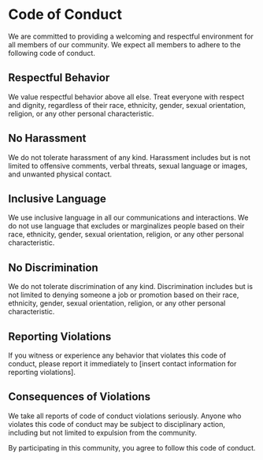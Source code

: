 # Code of Conduct

We are committed to providing a welcoming and respectful environment for all members of our community. We expect all members to adhere to the following code of conduct.

## Respectful Behavior

We value respectful behavior above all else. Treat everyone with respect and dignity, regardless of their race, ethnicity, gender, sexual orientation, religion, or any other personal characteristic.

## No Harassment

We do not tolerate harassment of any kind. Harassment includes but is not limited to offensive comments, verbal threats, sexual language or images, and unwanted physical contact.

## Inclusive Language

We use inclusive language in all our communications and interactions. We do not use language that excludes or marginalizes people based on their race, ethnicity, gender, sexual orientation, religion, or any other personal characteristic.

## No Discrimination

We do not tolerate discrimination of any kind. Discrimination includes but is not limited to denying someone a job or promotion based on their race, ethnicity, gender, sexual orientation, religion, or any other personal characteristic.

## Reporting Violations

If you witness or experience any behavior that violates this code of conduct, please report it immediately to [insert contact information for reporting violations].

## Consequences of Violations

We take all reports of code of conduct violations seriously. Anyone who violates this code of conduct may be subject to disciplinary action, including but not limited to expulsion from the community.

By participating in this community, you agree to follow this code of conduct.
